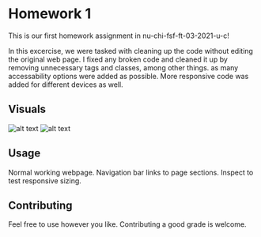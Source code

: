 # Homework 1
This is our first homework assignment in nu-chi-fsf-ft-03-2021-u-c! 

In this excercise, we were tasked with cleaning up the code without editing the original web page. I fixed any broken code and cleaned it up by removing unnecessary tags and classes, among other things. as many accessability options were added as possible. More responsive code was added for different devices as well.

## Visuals
![alt text](https://github.com/[username]/[reponame]/blob/[branch]/image.jpg?raw=true)
![alt text](https://github.com/[username]/[reponame]/blob/[branch]/image.jpg?raw=true)

## Usage

Normal working webpage.
Navigation bar links to page sections.
Inspect to test responsive sizing.

## Contributing

Feel free to use however you like. Contributing a good grade is welcome.













